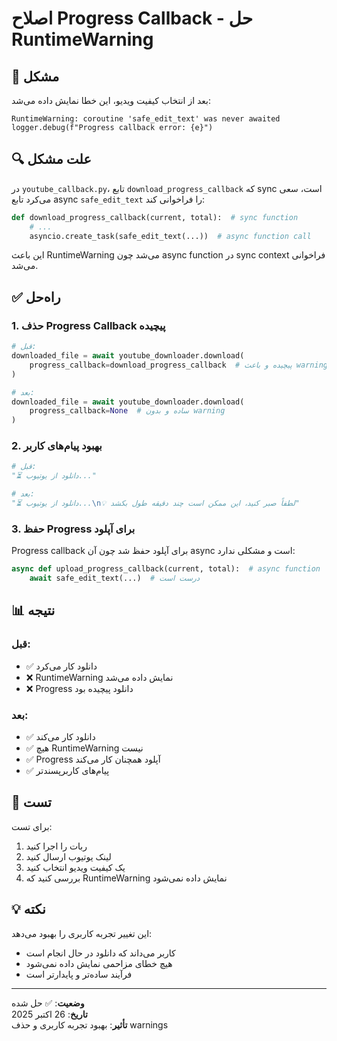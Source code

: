 # اصلاح Progress Callback - حل RuntimeWarning

## 🐛 مشکل

بعد از انتخاب کیفیت ویدیو، این خطا نمایش داده می‌شد:

```
RuntimeWarning: coroutine 'safe_edit_text' was never awaited
logger.debug(f"Progress callback error: {e}")
```

## 🔍 علت مشکل

در `youtube_callback.py`، تابع `download_progress_callback` که sync است، سعی می‌کرد تابع async `safe_edit_text` را فراخوانی کند:

```python
def download_progress_callback(current, total):  # sync function
    # ...
    asyncio.create_task(safe_edit_text(...))  # async function call
```

این باعث RuntimeWarning می‌شد چون async function در sync context فراخوانی می‌شد.

## ✅ راه‌حل

### 1. حذف Progress Callback پیچیده
```python
# قبل:
downloaded_file = await youtube_downloader.download(
    progress_callback=download_progress_callback  # پیچیده و باعث warning
)

# بعد:
downloaded_file = await youtube_downloader.download(
    progress_callback=None  # ساده و بدون warning
)
```

### 2. بهبود پیام‌های کاربر
```python
# قبل:
"⏳ دانلود از یوتیوب..."

# بعد:
"⏳ دانلود از یوتیوب...\n💡 لطفاً صبر کنید، این ممکن است چند دقیقه طول بکشد"
```

### 3. حفظ Progress برای آپلود
Progress callback برای آپلود حفظ شد چون آن async است و مشکلی ندارد:

```python
async def upload_progress_callback(current, total):  # async function
    await safe_edit_text(...)  # درست است
```

## 📊 نتیجه

### قبل:
- ✅ دانلود کار می‌کرد
- ❌ RuntimeWarning نمایش داده می‌شد
- ❌ Progress دانلود پیچیده بود

### بعد:
- ✅ دانلود کار می‌کند
- ✅ هیچ RuntimeWarning نیست
- ✅ Progress آپلود همچنان کار می‌کند
- ✅ پیام‌های کاربرپسندتر

## 🧪 تست

برای تست:
1. ربات را اجرا کنید
2. لینک یوتیوب ارسال کنید
3. یک کیفیت ویدیو انتخاب کنید
4. بررسی کنید که RuntimeWarning نمایش داده نمی‌شود

## 💡 نکته

این تغییر تجربه کاربری را بهبود می‌دهد:
- کاربر می‌داند که دانلود در حال انجام است
- هیچ خطای مزاحمی نمایش داده نمی‌شود
- فرآیند ساده‌تر و پایدارتر است

---

**وضعیت**: ✅ حل شده  
**تاریخ**: 26 اکتبر 2025  
**تأثیر**: بهبود تجربه کاربری و حذف warnings